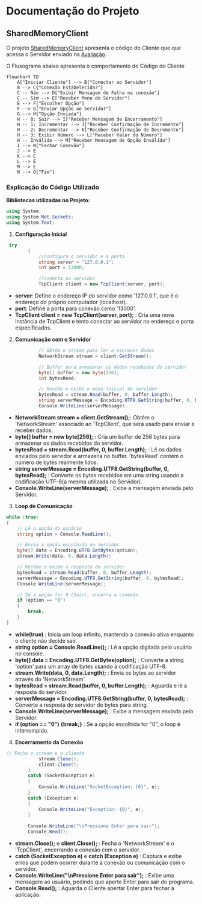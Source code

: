 # Documentação do Projeto

## SharedMemoryClient
O projeto [SharedMemoryClient](./SharedMemoryClient/SharedMemoryClient/Program.cs) apresenta o código do Cliente que
que acessa o Servidor enviado na [Avaliação](https://github.com/lupamedeiros/pjd_redes/blob/main/aula_03).

O Fluxograma abaixo apresenta o comportamento do Código do Cliente

```mermaid
flowchart TD
    A["Iniciar Cliente"] --> B["Conectar ao Servidor"]
    B --> C{"Conexão Estabelecida?"}
    C -- Não --> D["Exibir Mensagem de Falha na conexão"]
    C -- Sim --> E["Receber Menu do Servidor"]
    E --> F["Escolher Opção"]
    F --> G["Enviar Opção ao Servidor"]
    G --> H{"Opção Enviada"}
    H -- 0: Sair --> I["Receber Mensagem de Encerramento"]
    H -- 1: Incrementar --> J["Receber Confirmação de Incremento"]
    H -- 2: Decrementar --> K["Receber Confirmação de Decremento"]
    H -- 3: Exibir Número --> L["Receber Valor do Número"]
    H -- Inválido --> M["Receber Mensagem de Opção Inválida"]
    I --> N["Fechar Conexão"]
    J --> E
    K --> E
    L --> E
    M --> E
    N --> O["Fim"]
```

### Explicação do Código Utilizado

**Bibliotecas utilizadas no Projeto:**

```c#
using System;
using System.Net.Sockets;
using System.Text;

```

1. **Configuração Inicial**
```c#
 try
        {
            //configura o servidor e a porta
            string server = "127.0.0.1";
            int port = 13000;

            //conecta ao servidor
            TcpClient client = new TcpClient(server, port);

```
- **server**: Define o endereço IP do servidor como '127.0.0.1', que é o endereço do próprio computador (localhost).
- **port**: Define a porta para conexão como '13000'.
- **TcpClient client = new TcpClient(server, port);** : Cria uma nova instância de TcpClient e tenta conectar ao servidor no endereço e porta especificados.

2. **Comunicação com o Servidor**
```c#
            // Obtém o stream para ler e escrever dados
            NetworkStream stream = client.GetStream();

            // Buffer para armazenar os dados recebidos do servidor
            byte[] buffer = new byte[256];
            int bytesRead;

            // Recebe e exibe o menu inicial do servidor
            bytesRead = stream.Read(buffer, 0, buffer.Length);
            string serverMessage = Encoding.UTF8.GetString(buffer, 0, bytesRead);
            Console.WriteLine(serverMessage);
```
- **NetworkStream stream = client.GetStream();**: Obtém o 'NetworkStream' associado ao 'TcpClient', que será usado para enviar e receber dados.
- **byte[] buffer = new byte[256];** :  Cria um buffer de 256 bytes para armazenar os dados recebidos do servidor.
- **bytesRead = stream.Read(buffer, 0, buffer.Length);** : Lê os dados enviados pelo servidor e armazena no buffer. 'bytesRead' contém o número de bytes realmente lidos.
- **string serverMessage = Encoding.UTF8.GetString(buffer, 0, bytesRead);** : Converte os bytes recebidos em uma string usando a codificação UTF-8(a mesma utilizada no Servidor).
- **Console.WriteLine(serverMessage);** : Exibe a mensagem enviada pelo Servidor.

3. **Loop de Comunicação**
```c#
while (true)
{
    // Lê a opção do usuário
    string option = Console.ReadLine();

    // Envia a opção escolhida ao servidor
    byte[] data = Encoding.UTF8.GetBytes(option);
    stream.Write(data, 0, data.Length);

    // Recebe e exibe a resposta do servidor
    bytesRead = stream.Read(buffer, 0, buffer.Length);
    serverMessage = Encoding.UTF8.GetString(buffer, 0, bytesRead);
    Console.WriteLine(serverMessage);

    // Se a opção for 0 (Sair), encerra a conexão
    if (option == "0")
    {
        break;
    }
}

```
- **while(true)** : Inicia um loop infinito, mantendo a conexão ativa enquanto o cliente não decide sair.
- **string option = Console.ReadLine();** : Lê a opção digitada pelo usuário no console.
- **byte[] data = Encoding.UTF8.GetBytes(option);** : Converte a string 'option' para um array de bytes usando a codificação UTF-8.
- **stream.Write(data, 0, data.Length);** : Envia os bytes ao servidor através do 'NetworkStream'.
- **bytesRead = stream.Read(buffer, 0, buffer.Length);** : Aguarda e lê a resposta do servidor.
- **serverMessage = Encoding.UTF8.GetString(buffer, 0, bytesRead);** : Converte a resposta do servidor de bytes para string.
- **Console.WriteLine(serverMessage);** : Exibe a mensagem enviada pelo Servidor.
- **if (option == "0") {break;}** : Se a opção escolhida for "0", o loop é interrompido.

4. **Encerramento da Conexão**
```c#
// Fecha o stream e o cliente
            stream.Close();
            client.Close();
        }
        catch (SocketException e)
        {
            Console.WriteLine("SocketException: {0}", e);
        }
        catch (Exception e)
        {
            Console.WriteLine("Exception: {0}", e);
        }
        
        Console.WriteLine("\nPressione Enter para sair");
        Console.Read();
```
- **stream.Close();** e **client.Close();** : Fecha o 'NetworkStream' e o 'TcpClient', encerrando a conexão com o servidor.
- **catch (SocketException e)** e **catch (Exception e)** : Captura e exibe erros que podem ocorrer durante a conexão ou comunicação com o servidor.
- **Console.WriteLine("\nPressione Enter para sair");** : Exibe uma mensagem ao usuário, pedindo que aperte Enter para sair do programa.
- **Console.Read();** : Aguarda o Cliente apertar Enter para fechar a aplicação.